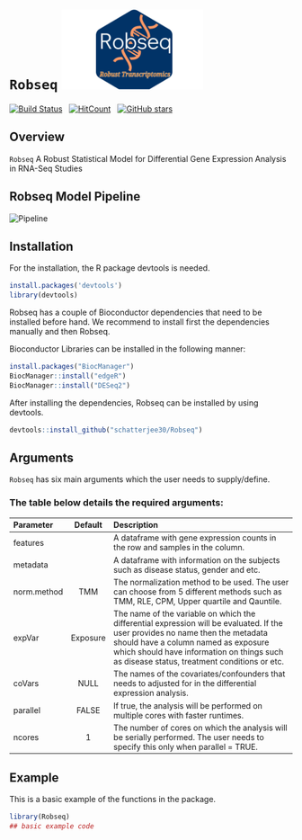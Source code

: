 # `Robseq` <a style="position: relative; display: inline-block;"><img src='man/Robseq.png' align="right" height="142"/></a>

   


[![Build Status](https://img.shields.io/badge/build-ok-brightgreen)]([https://example-link-to-build-status-page](https://github.com/schatterjee30/Robseq/blob/main/README.md))  &nbsp;
[![HitCount](http://hits.dwyl.com/schatterjee30/Robseq.svg)](http://hits.dwyl.com/schatterjee30/Robseq "Get hits on your repository!") 
 &nbsp;
[![GitHub stars](https://img.shields.io/github/stars/schatterjee30/Robseq.svg?style=social&color=green&label=Stars&cacheBust=1)](https://github.com/schatterjee30/Robseq/stargazers)


## Overview

`Robseq` A Robust Statistical Model for Differential Gene Expression Analysis in RNA-Seq Studies


<!-- [![Downloads](https://cranlogs.r-pkg.org/badges/dearseq?color=blue)](https://www.r-pkg.org/pkg/dearseq) --


# Robseq: A Robust Statistical Model for Differential Gene Expression Analysis in RNA-Seq Studies

<!-- badges: start -->

<!-- badges: end -->

## Robseq Model Pipeline
![Pipeline](Pipeline%20Image.png)

## Installation

For the installation, the R package devtools is needed.
``` r
install.packages('devtools')
library(devtools)
```
Robseq has a couple of Bioconductor dependencies that need to be installed before hand. We recommend to install first the dependencies manually and then Robseq.

Bioconductor Libraries can be installed in the following manner:
``` r
install.packages("BiocManager")
BiocManager::install("edgeR")
BiocManager::install("DESeq2")
```
After installing the dependencies, Robseq can be installed by using devtools.
``` r
devtools::install_github("schatterjee30/Robseq")
```

## Arguments

`Robseq` has six main arguments which the user needs to supply/define.

### The table below details the required arguments:

| Parameter     | Default  | Description                                                                                                          |
|:--------------|:--------:|:---------------------------------------------------------------------------------------------------------------------|
| features |  | A dataframe with gene expression counts in the row and samples in the column.
| metadata |  | A dataframe with information on the subjects such as disease status, gender and etc.       
| norm.method | TMM | The normalization method to be used. The user can choose from 5 different methods such as TMM, RLE, CPM, Upper quartile and Qauntile.  
| expVar | Exposure | The name of the variable on which the differential expression will be evaluated. If the user provides no name then the metadata should have a column named as exposure which should have information on things such as disease status, treatment conditions or etc.
| coVars | NULL | The names of the covariates/confounders that needs to adjusted for in the differential expression analysis.
| parallel | FALSE | If true, the analysis will be performed on multiple cores with faster runtimes.
| ncores | 1 | The number of cores on which the analysis will be serially performed. The user needs to specify this only when parallel = TRUE.

## Example

This is a basic example of the functions in the package.

``` r
library(Robseq)
## basic example code

```
